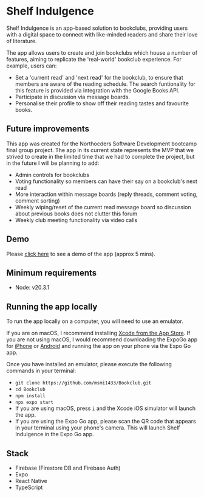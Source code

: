 # Shelf Indulgence

Shelf Indulgence is an app-based solution to bookclubs, providing users with a digital space to connect with like-minded readers and share their love of literature.

The app allows users to create and join bookclubs which house a number of features, aiming to replicate the 'real-world' bookclub experience. For example, users can:

- Set a 'current read' and 'next read' for the bookclub, to ensure that members are aware of the reading schedule. The search funtionality for this feature is provided via integration with the Google Books API.
- Participate in discussion via message boards.
- Personalise their profile to show off their reading tastes and favourite books.

## Future improvements

This app was created for the Northocders Software Development bootcamp final group project. The app in its current state represents the MVP that we strived to create in the limited time that we had to complete the project, but in the future I will be planning to add:

- Admin controls for bookclubs
- Voting functionality so members can have their say on a bookclub's next read
- More interaction within message boards (reply threads, comment voting, comment sorting)
- Weekly wiping/reset of the current read message board so discussion about previous books does not clutter this forum
- Weekly club meeting functionality via video calls

## Demo

Please [click here](https://youtu.be/U90IccAHrEU?si=S1dTSiioNfWnb_ir) to see a demo of the app (approx 5 mins).

## Minimum requirements

- Node: v20.3.1

## Running the app locally

To run the app locally on a computer, you will need to use an emulator.

If you are on macOS, I recommend installing [Xcode from the App Store](https://apps.apple.com/gb/app/xcode/id497799835?mt=12). If you are not using macOS, I would recommend downloading the ExpoGo app for [iPhone](https://apps.apple.com/us/app/expo-go/id982107779) or [Android](https://play.google.com/store/apps/details?id=host.exp.exponent&referrer=www) and running the app on your phone via the Expo Go app.

Once you have installed an emulator, please execute the following commands in your terminal:

- `git clone https://github.com/msmi1433/Bookclub.git`
- `cd Bookclub`
- `npm install`
- `npx expo start`
- If you are using macOS, press `i` and the Xcode iOS simulator will launch the app.
- If you are using the Expo Go app, please scan the QR code that appears in your terminal using your phone's camera. This will launch Shelf Indulgence in the Expo Go app.

## Stack

- Firebase (Firestore DB and Firebase Auth)
- Expo
- React Native
- TypeScript
